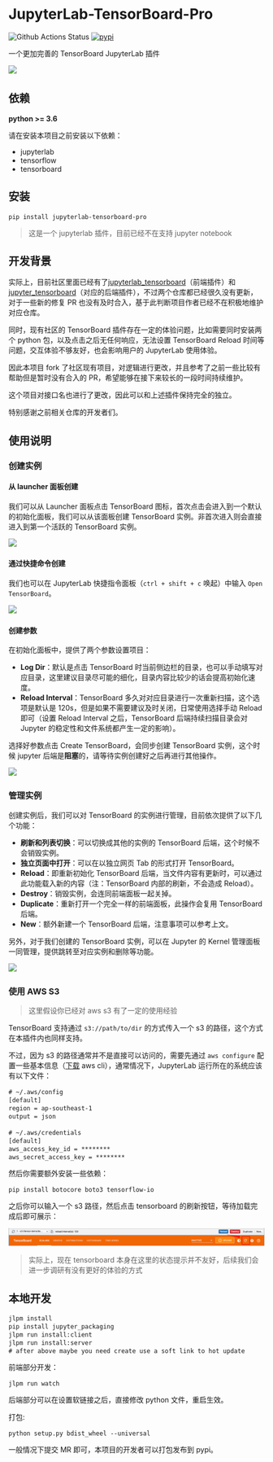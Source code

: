 # JupyterLab-TensorBoard-Pro

![Github Actions Status](https://github.com/HFAiLab/jupyterlab_tensorboard_pro/workflows/Build/badge.svg)&nbsp;[![pypi](https://img.shields.io/pypi/v/jupyterlab_tensorboard_pro.svg)](https://pypi.org/project/jupyterlab-tensorboard-pro/)

一个更加完善的 TensorBoard JupyterLab 插件

![](./images/tensorboard.step4.png)

## 依赖

**python >= 3.6**

请在安装本项目之前安装以下依赖：

- jupyterlab
- tensorflow
- tensorboard

## 安装

```
pip install jupyterlab-tensorboard-pro
```

> 这是一个 jupyterlab 插件，目前已经不在支持 jupyter notebook

## 开发背景

实际上，目前社区里面已经有了[jupyterlab_tensorboard](https://github.com/chaoleili/jupyterlab_tensorboard)（前端插件）和 [jupyter_tensorboard](https://github.com/lspvic/jupyter_tensorboard)（对应的后端插件），不过两个仓库都已经很久没有更新，对于一些新的修复 PR 也没有及时合入，基于此判断项目作者已经不在积极地维护对应仓库。

同时，现有社区的 TensorBoard 插件存在一定的体验问题，比如需要同时安装两个 python 包，以及点击之后无任何响应，无法设置 TensorBoard Reload 时间等问题，交互体验不够友好，也会影响用户的 JupyterLab 使用体验。

因此本项目 fork 了社区现有项目，对逻辑进行更改，并且参考了之前一些比较有帮助但是暂时没有合入的 PR，希望能够在接下来较长的一段时间持续维护。

这个项目对接口名也进行了更改，因此可以和上述插件保持完全的独立。

特别感谢之前相关仓库的开发者们。

## 使用说明

### 创建实例

#### 从 launcher 面板创建

我们可以从 Launcher 面板点击 TensorBoard 图标，首次点击会进入到一个默认的初始化面板，我们可以从该面板创建 TensorBoard 实例。非首次进入则会直接进入到第一个活跃的 TensorBoard 实例。

![](./images/tensorboard.step1.png)

#### 通过快捷命令创建

我们也可以在 JupyterLab 快捷指令面板（`ctrl + shift + c` 唤起）中输入 `Open TensorBoard`。

![](./images/tensorboard.step2.png)

#### 创建参数

在初始化面板中，提供了两个参数设置项目：

- **Log Dir**：默认是点击 TensorBoard 时当前侧边栏的目录，也可以手动填写对应目录，这里建议目录尽可能的细化，目录内容比较少的话会提高初始化速度。
- **Reload Interval**：TensorBoard 多久对对应目录进行一次重新扫描，这个选项是默认是 120s，但是如果不需要建议及时关闭，日常使用选择手动 Reload 即可（设置 Reload Interval 之后，TensorBoard 后端持续扫描目录会对 Jupyter 的稳定性和文件系统都产生一定的影响）。

选择好参数点击 Create TensorBoard，会同步创建 TensorBoard 实例，这个时候 jupyter 后端是**阻塞**的，请等待实例创建好之后再进行其他操作。

![](./images/tensorboard.step3.png)

### 管理实例

创建实例后，我们可以对 TensorBoard 的实例进行管理，目前依次提供了以下几个功能：

- **刷新和列表切换**：可以切换成其他的实例的 TensorBoard 后端，这个时候不会销毁实例。
- **独立页面中打开**：可以在以独立网页 Tab 的形式打开 TensorBoard。
- **Reload**：即重新初始化 TensorBoard 后端，当文件内容有更新时，可以通过此功能载入新的内容（注：TensorBoard 内部的刷新，不会造成 Reload）。
- **Destroy**：销毁实例，会连同前端面板一起关掉。
- **Duplicate**：重新打开一个完全一样的前端面板，此操作会复用 TensorBoard 后端。
- **New**：额外新建一个 TensorBoard 后端，注意事项可以参考上文。

另外，对于我们创建的 TensorBoard 实例，可以在 Jupyter 的 Kernel 管理面板一同管理，提供跳转至对应实例和删除等功能。

![](./images/tensorboard.step5.png)

### 使用 AWS S3

> 这里假设你已经对 aws s3 有了一定的使用经验

TensorBoard 支持通过 `s3://path/to/dir` 的方式传入一个 s3 的路径，这个方式在本插件内也同样支持。

不过，因为 s3 的路径通常并不是直接可以访问的，需要先通过 `aws configure` 配置一些基本信息（[下载](https://docs.aws.amazon.com/cli/latest/userguide/getting-started-install.html) aws cli），通常情况下，JupyterLab 运行所在的系统应该有以下文件：

```shell
# ~/.aws/config
[default]
region = ap-southeast-1
output = json

# ~/.aws/credentials
[default]
aws_access_key_id = ********
aws_secret_access_key = ********
```

然后你需要额外安装一些依赖：

```
pip install botocore boto3 tensorflow-io
```

之后你可以输入一个 s3 路径，然后点击 tensorboard 的刷新按钮，等待加载完成后即可展示：

![](./images/tensorboard.step6.png)

> 实际上，现在 tensorboard 本身在这里的状态提示并不友好，后续我们会进一步调研有没有更好的体验的方式

## 本地开发

```shell
jlpm install
pip install jupyter_packaging
jlpm run install:client
jlpm run install:server
# after above maybe you need create use a soft link to hot update
```

前端部分开发：

```
jlpm run watch
```

后端部分可以在设置软链接之后，直接修改 python 文件，重启生效。

打包:

```
python setup.py bdist_wheel --universal
```

一般情况下提交 MR 即可，本项目的开发者可以打包发布到 pypi。
